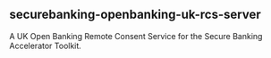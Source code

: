 ## securebanking-openbanking-uk-rcs-server

A UK Open Banking Remote Consent Service for the Secure Banking Accelerator Toolkit.
